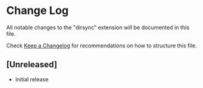 # Change Log

All notable changes to the "dirsync" extension will be documented in this file.

Check [Keep a Changelog](http://keepachangelog.com/) for recommendations on how to structure this file.

## [Unreleased]

- Initial release